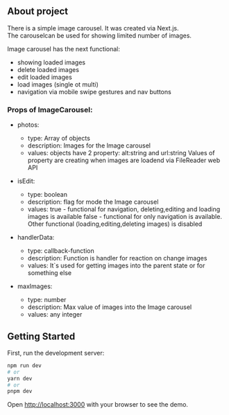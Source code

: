 ## About project
There is a simple image carousel. It was created via Next.js.     
The carouselcan be used for showing limited number of images.

Image carousel has the next functional:
- showing loaded images 
- delete loaded images
- edit loaded images
- load images (single ot multi)
- navigation via mobile swipe gestures and nav buttons


### Props of ImageCarousel:
- photos: 
    - type: Array of objects
    - description: Images for the Image carousel
    - values: objects have 2 property: alt:string and url:string
Values of property are creating when images are loadend via FileReader web API

- isEdit:
    - type: boolean
    - description: flag for mode the Image carousel
    - values: true - functional for navigation, deleting,editing and loading images is available
              false - functional for only navigation is available. Other functional (loading,editing,deleting images) is disabled

- handlerData:
    - type: callback-function
    - description: Function is handler for reaction on change images
    - values: It`s used for getting images into the parent state or for something else

- maxImages:
    - type: number
    - description: Max value of images into the Image carousel
    - values: any integer


## Getting Started

First, run the development server:

```bash
npm run dev
# or
yarn dev
# or
pnpm dev
```
Open [http://localhost:3000](http://localhost:3000) with your browser to see the demo.


